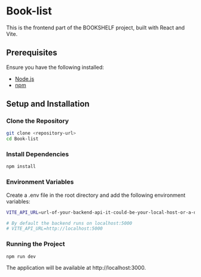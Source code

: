 # Book-list

This is the frontend part of the BOOKSHELF project, built with React and Vite.

## Prerequisites

Ensure you have the following installed:
- [Node.js](https://nodejs.org/)
- [npm](https://www.npmjs.com/)

## Setup and Installation

### Clone the Repository
```bash
git clone <repository-url>
cd Book-list
```

### Install Dependencies
```bash
npm install
```

### Environment Variables
Create a .env file in the root directory and add the following environment variables:

```bash
VITE_API_URL=url-of-your-backend-api-it-could-be-your-local-host-or-a-deployed-backend

# By default the backend runs on localhost:5000
# VITE_API_URL=http://localhost:5000
```

### Running the Project

```bash
npm run dev
```

The application will be available at http://localhost:3000.
